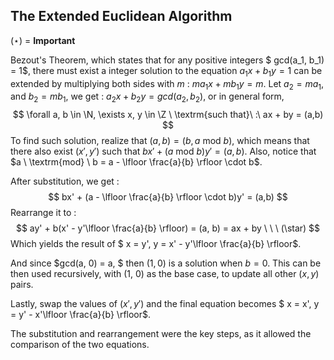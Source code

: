 ## The Extended Euclidean Algorithm

($\star$)   =  **Important**

Bezout's Theorem, which states that for any positive integers $ gcd(a_1, b_1) = 1$, there must exist a integer solution to the equation $a_1x + b_1y = 1$ can be extended by multiplying both sides with $m$ : $ma_1x + mb_1y = m$. Let $a_2 = ma_1$, and $b_2 = mb_1$, we get : $a_2x + b_2y = gcd(a_2, b_2)$, or in general form, 
$$
\forall a, b \in \N, \exists x, y \in \Z \ \textrm{such that}\ :\ ax + by = (a,b)
$$
To find such solution, realize that $(a, b) = (b, a \ \textrm{mod} \ b)$, which means that there also exist $(x', y')$ such that $bx' + (a \ \textrm{mod} \ b)y' = (a,b)$. Also, notice that $a \ \textrm{mod} \ b = a - \lfloor \frac{a}{b} \rfloor \cdot b$. 

After substitution, we get :
$$
bx' + (a - \lfloor \frac{a}{b} \rfloor \cdot b)y' = (a,b)
$$
Rearrange it to :
$$
ay' + b(x' - y'\lfloor \frac{a}{b} \rfloor) = (a, b) = ax + by \ \ \ (\star)
$$
Which yields the result of $ x = y', y = x' - y'\lfloor \frac{a}{b} \rfloor$.

And since $gcd(a, 0) = a, $ then $(1, 0)$ is a solution when $b = 0$. This can be then used recursively, with (1, 0) as the base case, to update all other $(x, y)$ pairs.

Lastly, swap the values of $(x', y')$ and the final equation becomes $ x = x', y = y' - x'\lfloor \frac{a}{b} \rfloor$.

The substitution and rearrangement were the key steps, as it allowed the comparison of the two equations.

